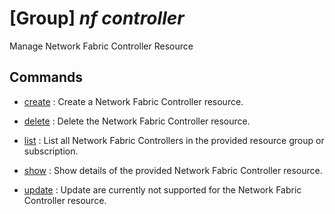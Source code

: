 # [Group] _nf controller_

Manage Network Fabric Controller Resource

## Commands

- [create](/Commands/nf/controller/_create.md)
: Create a Network Fabric Controller resource.

- [delete](/Commands/nf/controller/_delete.md)
: Delete the Network Fabric Controller resource.

- [list](/Commands/nf/controller/_list.md)
: List all Network Fabric Controllers in the provided resource group or subscription.

- [show](/Commands/nf/controller/_show.md)
: Show details of the provided Network Fabric Controller resource.

- [update](/Commands/nf/controller/_update.md)
: Update are currently not supported for the Network Fabric Controller resource.
